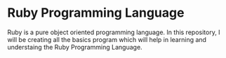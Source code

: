 # Ruby Programming Language
Ruby is a pure object oriented programming language. In this repository, I will be creating all the basics program which will help in learning and understaing the Ruby Programming Language.

